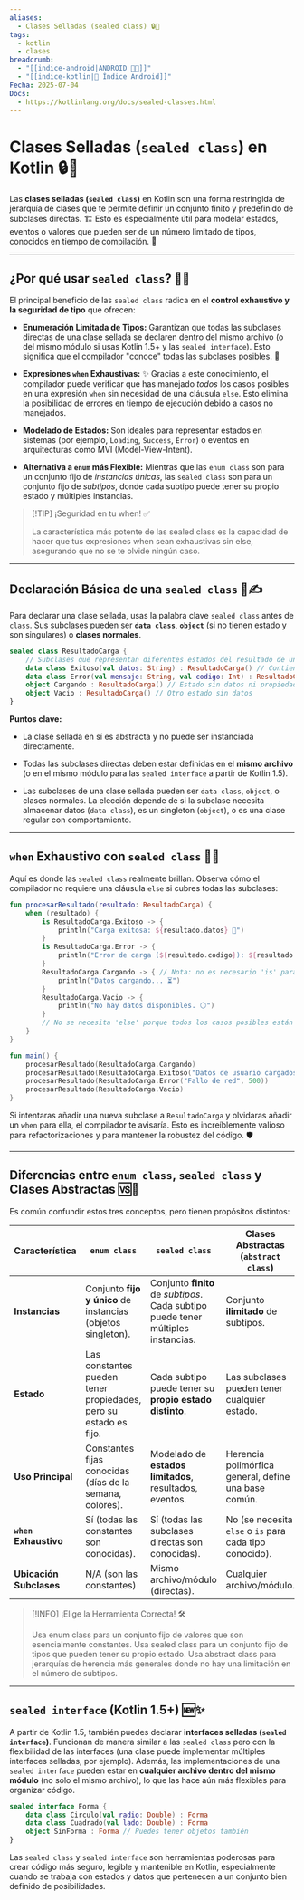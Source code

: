 ```yaml
---
aliases:
  - Clases Selladas (sealed class) 🔒🎨
tags:
  - kotlin
  - clases
breadcrumb:
  - "[[indice-android|ANDROID 🤖🔗]]"
  - "[[indice-kotlin|📱 Índice Android]]"
Fecha: 2025-07-04
Docs:
  - https://kotlinlang.org/docs/sealed-classes.html
---
```

# Clases Selladas (`sealed class`) en Kotlin 🔒🎨

Las **clases selladas (`sealed class`)** en Kotlin son una forma restringida de jerarquía de clases que te permite definir un conjunto finito y predefinido de subclases directas. 🏗️ Esto es especialmente útil para modelar estados, eventos o valores que pueden ser de un número limitado de tipos, conocidos en tiempo de compilación. 🚀

---

## ¿Por qué usar `sealed class`? 🤔💡

El principal beneficio de las `sealed class` radica en el **control exhaustivo y la seguridad de tipo** que ofrecen:

- **Enumeración Limitada de Tipos:** Garantizan que todas las subclases directas de una clase sellada se declaren dentro del mismo archivo (o del mismo módulo si usas Kotlin 1.5+ y las `sealed interface`). Esto significa que el compilador "conoce" todas las subclases posibles. 🧠
    
- **Expresiones `when` Exhaustivas:** ✨ Gracias a este conocimiento, el compilador puede verificar que has manejado _todos_ los casos posibles en una expresión `when` sin necesidad de una cláusula `else`. Esto elimina la posibilidad de errores en tiempo de ejecución debido a casos no manejados.
    
- **Modelado de Estados:** Son ideales para representar estados en sistemas (por ejemplo, `Loading`, `Success`, `Error`) o eventos en arquitecturas como MVI (Model-View-Intent).
    
- **Alternativa a `enum` más Flexible:** Mientras que las `enum class` son para un conjunto fijo de _instancias únicas_, las `sealed class` son para un conjunto fijo de _subtipos_, donde cada subtipo puede tener su propio estado y múltiples instancias.
    

> [!TIP] ¡Seguridad en tu when! ✅
> 
> La característica más potente de las sealed class es la capacidad de hacer que tus expresiones when sean exhaustivas sin else, asegurando que no se te olvide ningún caso.

---

## Declaración Básica de una `sealed class` 📜✍️

Para declarar una clase sellada, usas la palabra clave `sealed class` antes de `class`. Sus subclases pueden ser **`data class`**, **`object`** (si no tienen estado y son singulares) o **clases normales**.

```kotlin
sealed class ResultadoCarga {
    // Subclases que representan diferentes estados del resultado de una carga
    data class Exitoso(val datos: String) : ResultadoCarga() // Contiene datos
    data class Error(val mensaje: String, val codigo: Int) : ResultadoCarga() // Contiene info de error
    object Cargando : ResultadoCarga() // Estado sin datos ni propiedades adicionales
    object Vacio : ResultadoCarga() // Otro estado sin datos
}
```

**Puntos clave:**

- La clase sellada en sí es abstracta y no puede ser instanciada directamente.
    
- Todas las subclases directas deben estar definidas en el **mismo archivo** (o en el mismo módulo para las `sealed interface` a partir de Kotlin 1.5).
    
- Las subclases de una clase sellada pueden ser `data class`, `object`, o clases normales. La elección depende de si la subclase necesita almacenar datos (`data class`), es un singleton (`object`), o es una clase regular con comportamiento.
    

---

## `when` Exhaustivo con `sealed class` 🚦✨

Aquí es donde las `sealed class` realmente brillan. Observa cómo el compilador no requiere una cláusula `else` si cubres todas las subclases:

```kotlin
fun procesarResultado(resultado: ResultadoCarga) {
    when (resultado) {
        is ResultadoCarga.Exitoso -> {
            println("Carga exitosa: ${resultado.datos} 🎉")
        }
        is ResultadoCarga.Error -> {
            println("Error de carga (${resultado.codigo}): ${resultado.mensaje} 🛑")
        }
        ResultadoCarga.Cargando -> { // Nota: no es necesario 'is' para objetos
            println("Datos cargando... ⏳")
        }
        ResultadoCarga.Vacio -> {
            println("No hay datos disponibles. ⚪")
        }
        // No se necesita 'else' porque todos los casos posibles están cubiertos.
    }
}

fun main() {
    procesarResultado(ResultadoCarga.Cargando)
    procesarResultado(ResultadoCarga.Exitoso("Datos de usuario cargados"))
    procesarResultado(ResultadoCarga.Error("Fallo de red", 500))
    procesarResultado(ResultadoCarga.Vacio)
}
```

Si intentaras añadir una nueva subclase a `ResultadoCarga` y olvidaras añadir un `when` para ella, el compilador te avisaría. Esto es increíblemente valioso para refactorizaciones y para mantener la robustez del código. 🛡️

---

## Diferencias entre `enum class`, `sealed class` y Clases Abstractas 🆚🧐

Es común confundir estos tres conceptos, pero tienen propósitos distintos:

|Característica|`enum class`|`sealed class`|Clases Abstractas (`abstract class`)|
|---|---|---|---|
|**Instancias**|Conjunto **fijo y único** de instancias (objetos singleton).|Conjunto **finito** de _subtipos_. Cada subtipo puede tener múltiples instancias.|Conjunto **ilimitado** de subtipos.|
|**Estado**|Las constantes pueden tener propiedades, pero su estado es fijo.|Cada subtipo puede tener su **propio estado distinto**.|Las subclases pueden tener cualquier estado.|
|**Uso Principal**|Constantes fijas conocidas (días de la semana, colores).|Modelado de **estados limitados**, resultados, eventos.|Herencia polimórfica general, define una base común.|
|**`when` Exhaustivo**|Sí (todas las constantes son conocidas).|Sí (todas las subclases directas son conocidas).|No (se necesita `else` o `is` para cada tipo conocido).|
|**Ubicación Subclases**|N/A (son las constantes)|Mismo archivo/módulo (directas).|Cualquier archivo/módulo.|

> [!INFO] ¡Elige la Herramienta Correcta! 🛠️
> 
> Usa enum class para un conjunto fijo de valores que son esencialmente constantes. Usa sealed class para un conjunto fijo de tipos que pueden tener su propio estado. Usa abstract class para jerarquías de herencia más generales donde no hay una limitación en el número de subtipos.

---

## `sealed interface` (Kotlin 1.5+) 🆕✨

A partir de Kotlin 1.5, también puedes declarar **interfaces selladas (`sealed interface`)**. Funcionan de manera similar a las `sealed class` pero con la flexibilidad de las interfaces (una clase puede implementar múltiples interfaces selladas, por ejemplo). Además, las implementaciones de una `sealed interface` pueden estar en **cualquier archivo dentro del mismo módulo** (no solo el mismo archivo), lo que las hace aún más flexibles para organizar código.

```kotlin
sealed interface Forma {
    data class Circulo(val radio: Double) : Forma
    data class Cuadrado(val lado: Double) : Forma
    object SinForma : Forma // Puedes tener objetos también
}
```

Las `sealed class` y `sealed interface` son herramientas poderosas para crear código más seguro, legible y mantenible en Kotlin, especialmente cuando se trabaja con estados y datos que pertenecen a un conjunto bien definido de posibilidades.